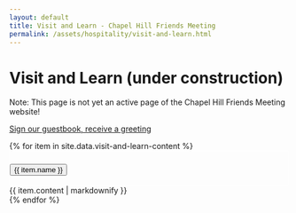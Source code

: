 ```yaml
---
layout: default
title: Visit and Learn - Chapel Hill Friends Meeting
permalink: /assets/hospitality/visit-and-learn.html
---
```


<h1>Visit and Learn (under construction)</h1>

Note: This page is not yet an active page of the Chapel Hill Friends Meeting website!

[Sign our guestbook, receive a greeting](https://docs.google.com/forms/d/e/1FAIpQLSc64xeAH8_bA2Fml-WLPo4KfNwJJnpyea-vb08OxRDdLBJzaA/viewform?usp=pp_url&entry.902399132=Welcome+email&entry.902399132=Weekly+enews)

<div class="accordion">
  {% for item in site.data.visit-and-learn-content %}
    <div class="card" style="border: solid 0 #fff;">
      <div style="border: solid 1px white; background-color: {% cycle '#F9D1E3', '#F9D8D1', '#F9F0D1', '#EBF9D1', '#D3F9D1', '#D1F9E8', '#D1F3F9', '#D1DBF9', '#E1D1F9', '#F9D1F9' %}" class="card-header" id="heading-{{item.tag}}">
        <h3 class="mb-0">
          <button class="btn btn-link collapsed accordionButton" data-toggle="collapse" data-target="#{{ item.tag }}" aria-expanded="false" aria-controls="{{item.tag}}">
            {{ item.name }}
          </button>
        </h3>
      </div>
      <div id="{{ item.tag }}" class="collapse autoScroll" aria-labelledby="heading-{{item-tag}}" data-parent=".accordion">
        <div class="card-body">
          {{ item.content | markdownify }}
        </div>
      </div>
    </div>
  {% endfor %}
</div>
